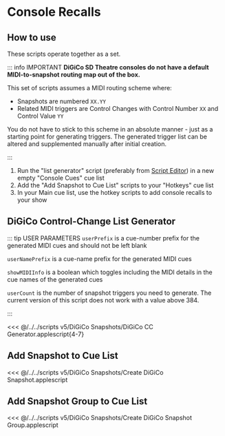 # Console Recalls

## How to use

These scripts operate together as a set.

::: info IMPORTANT
**DiGiCo SD Theatre consoles do not have a default MIDI-to-snapshot routing map out of the box.**

This set of scripts assumes a MIDI routing scheme where:

- Snapshots are numbered `XX.YY`
- Related MIDI triggers are Control Changes with Control Number `XX` and Control Value `YY`

You do not have to stick to this scheme in an absolute manner - just as a starting point for generating triggers. The generated trigger list can be altered and supplemented manually after initial creation.

:::

1. Run the "list generator" script (preferably from [Script Editor](/guide/#using-macos-script-editor)) in a new empty "Console Cues" cue list
1. Add the "Add Snapshot to Cue List" scripts to your "Hotkeys" cue list
1. In your Main cue list, use the hotkey scripts to add console recalls to your show

## DiGiCo Control-Change List Generator

::: tip USER PARAMETERS
`userPrefix` is a cue-number prefix for the generated MIDI cues and should not be left blank

`userNamePrefix` is a cue-name prefix for the generated MIDI cues

`showMIDIInfo` is a boolean which toggles including the MIDI details in the cue names of the generated cues

`userCount` is the number of snapshot triggers you need to generate. The current version of this script does not work with a value above 384.

:::

<<< @/../../scripts v5/DiGiCo Snapshots/DiGiCo CC Generator.applescript{4-7}

## Add Snapshot to Cue List

<<< @/../../scripts v5/DiGiCo Snapshots/Create DiGiCo Snapshot.applescript

## Add Snapshot Group to Cue List

<<< @/../../scripts v5/DiGiCo Snapshots/Create DiGiCo Snapshot Group.applescript
